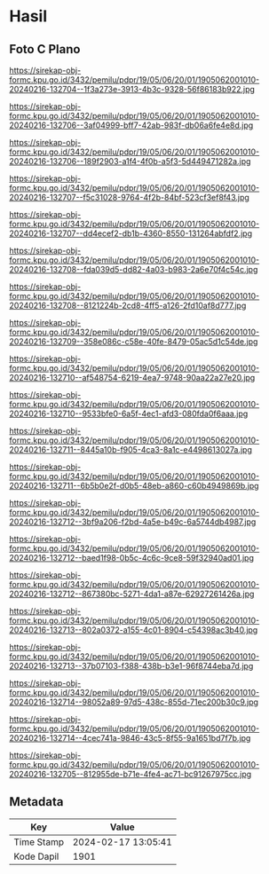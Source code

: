 # Hasil

## Foto C Plano

https://sirekap-obj-formc.kpu.go.id/3432/pemilu/pdpr/19/05/06/20/01/1905062001010-20240216-132704--1f3a273e-3913-4b3c-9328-56f86183b922.jpg

https://sirekap-obj-formc.kpu.go.id/3432/pemilu/pdpr/19/05/06/20/01/1905062001010-20240216-132706--3af04999-bff7-42ab-983f-db06a6fe4e8d.jpg

https://sirekap-obj-formc.kpu.go.id/3432/pemilu/pdpr/19/05/06/20/01/1905062001010-20240216-132706--189f2903-a1f4-4f0b-a5f3-5d449471282a.jpg

https://sirekap-obj-formc.kpu.go.id/3432/pemilu/pdpr/19/05/06/20/01/1905062001010-20240216-132707--f5c31028-9764-4f2b-84bf-523cf3ef8f43.jpg

https://sirekap-obj-formc.kpu.go.id/3432/pemilu/pdpr/19/05/06/20/01/1905062001010-20240216-132707--dd4ecef2-db1b-4360-8550-131264abfdf2.jpg

https://sirekap-obj-formc.kpu.go.id/3432/pemilu/pdpr/19/05/06/20/01/1905062001010-20240216-132708--fda039d5-dd82-4a03-b983-2a6e70f4c54c.jpg

https://sirekap-obj-formc.kpu.go.id/3432/pemilu/pdpr/19/05/06/20/01/1905062001010-20240216-132708--8121224b-2cd8-4ff5-a126-2fd10af8d777.jpg

https://sirekap-obj-formc.kpu.go.id/3432/pemilu/pdpr/19/05/06/20/01/1905062001010-20240216-132709--358e086c-c58e-40fe-8479-05ac5d1c54de.jpg

https://sirekap-obj-formc.kpu.go.id/3432/pemilu/pdpr/19/05/06/20/01/1905062001010-20240216-132710--af548754-6219-4ea7-9748-90aa22a27e20.jpg

https://sirekap-obj-formc.kpu.go.id/3432/pemilu/pdpr/19/05/06/20/01/1905062001010-20240216-132710--9533bfe0-6a5f-4ec1-afd3-080fda0f6aaa.jpg

https://sirekap-obj-formc.kpu.go.id/3432/pemilu/pdpr/19/05/06/20/01/1905062001010-20240216-132711--8445a10b-f905-4ca3-8a1c-e4498613027a.jpg

https://sirekap-obj-formc.kpu.go.id/3432/pemilu/pdpr/19/05/06/20/01/1905062001010-20240216-132711--6b5b0e2f-d0b5-48eb-a860-c60b4949869b.jpg

https://sirekap-obj-formc.kpu.go.id/3432/pemilu/pdpr/19/05/06/20/01/1905062001010-20240216-132712--3bf9a206-f2bd-4a5e-b49c-6a5744db4987.jpg

https://sirekap-obj-formc.kpu.go.id/3432/pemilu/pdpr/19/05/06/20/01/1905062001010-20240216-132712--baed1f98-0b5c-4c6c-9ce8-59f32940ad01.jpg

https://sirekap-obj-formc.kpu.go.id/3432/pemilu/pdpr/19/05/06/20/01/1905062001010-20240216-132712--867380bc-5271-4da1-a87e-62927261426a.jpg

https://sirekap-obj-formc.kpu.go.id/3432/pemilu/pdpr/19/05/06/20/01/1905062001010-20240216-132713--802a0372-a155-4c01-8904-c54398ac3b40.jpg

https://sirekap-obj-formc.kpu.go.id/3432/pemilu/pdpr/19/05/06/20/01/1905062001010-20240216-132713--37b07103-f388-438b-b3e1-96f8744eba7d.jpg

https://sirekap-obj-formc.kpu.go.id/3432/pemilu/pdpr/19/05/06/20/01/1905062001010-20240216-132714--98052a89-97d5-438c-855d-71ec200b30c9.jpg

https://sirekap-obj-formc.kpu.go.id/3432/pemilu/pdpr/19/05/06/20/01/1905062001010-20240216-132714--4cec741a-9846-43c5-8f55-9a1651bd7f7b.jpg

https://sirekap-obj-formc.kpu.go.id/3432/pemilu/pdpr/19/05/06/20/01/1905062001010-20240216-132705--812955de-b71e-4fe4-ac71-bc91267975cc.jpg


## Metadata

| Key        | Value               |
| ---------- | ------------------- |
| Time Stamp | 2024-02-17 13:05:41 |
| Kode Dapil | 1901                |



